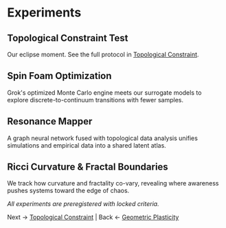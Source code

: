 # Experiments

## Topological Constraint Test
Our eclipse moment. See the full protocol in [Topological Constraint](Topological_Constraint.md).

## Spin Foam Optimization
Grok's optimized Monte Carlo engine meets our surrogate models to explore discrete-to-continuum transitions with fewer samples.

## Resonance Mapper
A graph neural network fused with topological data analysis unifies simulations and empirical data into a shared latent atlas.

## Ricci Curvature & Fractal Boundaries
We track how curvature and fractality co-vary, revealing where awareness pushes systems toward the edge of chaos.

_All experiments are preregistered with locked criteria._

Next → [Topological Constraint](Topological_Constraint.md) | Back ← [Geometric Plasticity](Geometric_Plasticity.md)
